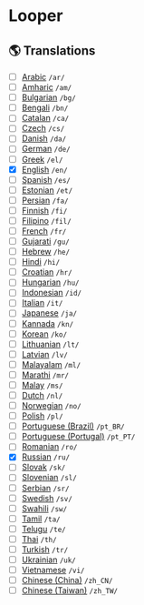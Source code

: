 # Looper

## :earth_americas: Translations
- [ ] [Arabic](https://github.com/victor-savinov/looper/tree/master/_locales/ar) `/ar/`
- [ ] [Amharic](https://github.com/victor-savinov/looper/tree/master/_locales/am) `/am/`
- [ ] [Bulgarian](https://github.com/victor-savinov/looper/tree/master/_locales/bg) `/bg/`
- [ ] [Bengali](https://github.com/victor-savinov/looper/tree/master/_locales/bn) `/bn/`
- [ ] [Catalan](https://github.com/victor-savinov/looper/tree/master/_locales/ca) `/ca/`
- [ ] [Czech](https://github.com/victor-savinov/looper/tree/master/_locales/cs) `/cs/`
- [ ] [Danish](https://github.com/victor-savinov/looper/tree/master/_locales/da) `/da/`
- [ ] [German](https://github.com/victor-savinov/looper/tree/master/_locales/de) `/de/`
- [ ] [Greek](https://github.com/victor-savinov/looper/tree/master/_locales/el) `/el/`
- [x] [English](https://github.com/victor-savinov/looper/tree/master/_locales/en) `/en/`
- [ ] [Spanish](https://github.com/victor-savinov/looper/tree/master/_locales/es) `/es/`
- [ ] [Estonian](https://github.com/victor-savinov/looper/tree/master/_locales/et) `/et/`
- [ ] [Persian](https://github.com/victor-savinov/looper/tree/master/_locales/fa) `/fa/`
- [ ] [Finnish](https://github.com/victor-savinov/looper/tree/master/_locales/fi) `/fi/`
- [ ] [Filipino](https://github.com/victor-savinov/looper/tree/master/_locales/fil) `/fil/`
- [ ] [French](https://github.com/victor-savinov/looper/tree/master/_locales/fr) `/fr/`
- [ ] [Gujarati](https://github.com/victor-savinov/looper/tree/master/_locales/gu) `/gu/`
- [ ] [Hebrew](https://github.com/victor-savinov/looper/tree/master/_locales/he) `/he/`
- [ ] [Hindi](https://github.com/victor-savinov/looper/tree/master/_locales/hi) `/hi/`
- [ ] [Croatian](https://github.com/victor-savinov/looper/tree/master/_locales/hr) `/hr/`
- [ ] [Hungarian](https://github.com/victor-savinov/looper/tree/master/_locales/hu) `/hu/`
- [ ] [Indonesian](https://github.com/victor-savinov/looper/tree/master/_locales/id) `/id/`
- [ ] [Italian](https://github.com/victor-savinov/looper/tree/master/_locales/it) `/it/`
- [ ] [Japanese](https://github.com/victor-savinov/looper/tree/master/_locales/ja) `/ja/`
- [ ] [Kannada](https://github.com/victor-savinov/looper/tree/master/_locales/kn) `/kn/`
- [ ] [Korean](https://github.com/victor-savinov/looper/tree/master/_locales/ko) `/ko/`
- [ ] [Lithuanian](https://github.com/victor-savinov/looper/tree/master/_locales/lt) `/lt/`
- [ ] [Latvian](https://github.com/victor-savinov/looper/tree/master/_locales/lv) `/lv/`
- [ ] [Malayalam](https://github.com/victor-savinov/looper/tree/master/_locales/ml) `/ml/`
- [ ] [Marathi](https://github.com/victor-savinov/looper/tree/master/_locales/mr) `/mr/`
- [ ] [Malay](https://github.com/victor-savinov/looper/tree/master/_locales/ms) `/ms/`
- [ ] [Dutch](https://github.com/victor-savinov/looper/tree/master/_locales/nl) `/nl/`
- [ ] [Norwegian](https://github.com/victor-savinov/looper/tree/master/_locales/no) `/no/`
- [ ] [Polish](https://github.com/victor-savinov/looper/tree/master/_locales/pl) `/pl/`
- [ ] [Portuguese (Brazil)](https://github.com/victor-savinov/looper/tree/master/_locales/pt_BR) `/pt_BR/`
- [ ] [Portuguese (Portugal)](https://github.com/victor-savinov/looper/tree/master/_locales/pt_PT) `/pt_PT/`
- [ ] [Romanian](https://github.com/victor-savinov/looper/tree/master/_locales/ro) `/ro/`
- [x] [Russian](https://github.com/victor-savinov/looper/tree/master/_locales/ru) `/ru/`
- [ ] [Slovak](https://github.com/victor-savinov/looper/tree/master/_locales/sk) `/sk/`
- [ ] [Slovenian](https://github.com/victor-savinov/looper/tree/master/_locales/sl) `/sl/`
- [ ] [Serbian](https://github.com/victor-savinov/looper/tree/master/_locales/sr) `/sr/`
- [ ] [Swedish](https://github.com/victor-savinov/looper/tree/master/_locales/sv) `/sv/`
- [ ] [Swahili](https://github.com/victor-savinov/looper/tree/master/_locales/sw) `/sw/`
- [ ] [Tamil](https://github.com/victor-savinov/looper/tree/master/_locales/ta) `/ta/`
- [ ] [Telugu](https://github.com/victor-savinov/looper/tree/master/_locales/te) `/te/`
- [ ] [Thai](https://github.com/victor-savinov/looper/tree/master/_locales/th) `/th/`
- [ ] [Turkish](https://github.com/victor-savinov/looper/tree/master/_locales/tr) `/tr/`
- [ ] [Ukrainian](https://github.com/victor-savinov/looper/tree/master/_locales/uk) `/uk/`
- [ ] [Vietnamese](https://github.com/victor-savinov/looper/tree/master/_locales/vi) `/vi/`
- [ ] [Chinese (China)](https://github.com/victor-savinov/looper/tree/master/_locales/zh_CN) `/zh_CN/`
- [ ] [Chinese (Taiwan)](https://github.com/victor-savinov/looper/tree/master/_locales/zh_TW) `/zh_TW/`
